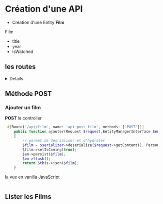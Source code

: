 # Création d'une API
- Création d'une Entity **Film**

Film
 - title  
 - year  
 - isWatched   

## les routes
<details>
 <code>POST</code> <code><b>/</b>api<b>/</b>personne</code>  Ajouter une personne  
 ##### Parameters
 `{"code":"400","message":"Bad Request"}` 
 ##### Responses
</details>


## Méthode POST
### Ajouter un film 
**POST**
le controller
```php
 #[Route('/api/film', name: 'api_post_film', methods: ['POST'])]
    public function ajouter(Request $request,EntityManagerInterface $em,SerializerInterface $serializer): Response
    {
        // permet de desrialiser et d'hydrater
        $film = $serializer->deserialize($request->getContent(), Personne::class, 'json');
        $film->setIsComing(true);
        $em->persist($film);
        $em->flush();
        return $this->json($film);
    }
```
la vue en vanilla JavaScript
```html

```


## Lister les Films
```php

```
